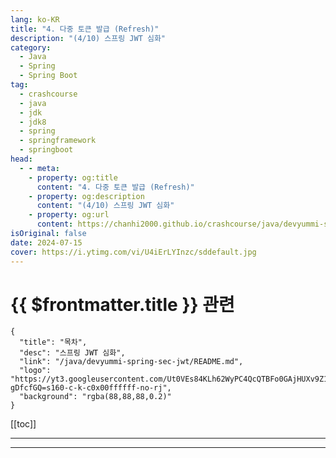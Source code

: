 ```yaml
---
lang: ko-KR
title: "4. 다중 토큰 발급 (Refresh)"
description: "(4/10) 스프링 JWT 심화"
category: 
  - Java
  - Spring
  - Spring Boot
tag: 
  - crashcourse
  - java
  - jdk
  - jdk8
  - spring
  - springframework
  - springboot
head:
  - - meta:
    - property: og:title
      content: "4. 다중 토큰 발급 (Refresh)"
    - property: og:description
      content: "(4/10) 스프링 JWT 심화"
    - property: og:url
      content: https://chanhi2000.github.io/crashcourse/java/devyummi-spring-sec-jwt-adv/04.html
isOriginal: false
date: 2024-07-15
cover: https://i.ytimg.com/vi/U4iErLYInzc/sddefault.jpg
---
```


# {{ $frontmatter.title }} 관련

```component VPCard
{
  "title": "목차",
  "desc": "스프링 JWT 심화",
  "link": "/java/devyummi-spring-sec-jwt/README.md",
  "logo": "https://yt3.googleusercontent.com/Ut0VEs84KLh62WyPC4QcQTBFo0GAjHUXv9Z1YUYKAVBV0vbgp90HT68ejnZ0NncO1X-gDfcfGQ=s160-c-k-c0x00ffffff-no-rj",
  "background": "rgba(88,88,88,0.2)"
}
```

[[toc]]

---

<SiteInfo
  name="4. 다중 토큰 발급 (Refresh)"
  desc="(4/10) 스프링 JWT 심화"
  url="https://devyummi.com/page?id=6695166f59f57d23e8a0b6ad"
  logo="https://yt3.googleusercontent.com/Ut0VEs84KLh62WyPC4QcQTBFo0GAjHUXv9Z1YUYKAVBV0vbgp90HT68ejnZ0NncO1X-gDfcfGQ=s160-c-k-c0x00ffffff-no-rj"
  preview="https://i.ytimg.com/vi/U4iErLYInzc/sddefault.jpg"/>

<VidStack src="youtube/U4iErLYInzc" />

<!-- TODO: 작성 -->

<!-- 
<div class="page-content"><h2>로그인 성공시 다중 토큰 발급과 발급 위치</h2><p>로그인이 성공하면 기존에 단일 토큰만 발급했지만 Access/Refresh에 해당하는 다중 토큰을 발급해야 합니다.</p><p>따라서 로그인이 성공한 이후 실행되는 successfulAuthentication() 메소드 또는 AuthenticationSuccessHandler를 구현한 클래스에서 2개의 토큰을 발급합니다.</p><p>&nbsp;</p><p>각각의 토큰은 생명주기와 사용처가 다르기 때문에 2강에서 설명드린바와 같이 서로 다른 저장소에 발급합니다.</p><ul><li><strong>Access</strong> : 헤더에 발급 후 프론트에서 로컬 스토리지 저장</li><li><strong>Refresh</strong> : 쿠키에 발급</li></ul><p>&nbsp;</p><hr><h2>로그인 성공 핸들러</h2><ul><li><span class="notion-enable-hover" data-token-index="0"><strong>성공 루틴</strong></span></li></ul><pre><code class="language-java hljs" data-highlighted="yes"><span class="hljs-meta">@Override</span>
<span class="hljs-keyword">protected</span> <span class="hljs-keyword">void</span> <span class="hljs-title function_">successfulAuthentication</span><span class="hljs-params">(HttpServletRequest request, HttpServletResponse response, FilterChain chain, Authentication authentication)</span> {

    <span class="hljs-comment">//유저 정보</span>
    <span class="hljs-type">String</span> <span class="hljs-variable">username</span> <span class="hljs-operator">=</span> authentication.getName();

    Collection&lt;? <span class="hljs-keyword">extends</span> <span class="hljs-title class_">GrantedAuthority</span>&gt; authorities = authentication.getAuthorities();
    Iterator&lt;? <span class="hljs-keyword">extends</span> <span class="hljs-title class_">GrantedAuthority</span>&gt; iterator = authorities.iterator();
    <span class="hljs-type">GrantedAuthority</span> <span class="hljs-variable">auth</span> <span class="hljs-operator">=</span> iterator.next();
    <span class="hljs-type">String</span> <span class="hljs-variable">role</span> <span class="hljs-operator">=</span> auth.getAuthority();

    <span class="hljs-comment">//토큰 생성</span>
    <span class="hljs-type">String</span> <span class="hljs-variable">access</span> <span class="hljs-operator">=</span> jwtUtil.createJwt(<span class="hljs-string">"access"</span>, username, role, <span class="hljs-number">600000L</span>);
    <span class="hljs-type">String</span> <span class="hljs-variable">refresh</span> <span class="hljs-operator">=</span> jwtUtil.createJwt(<span class="hljs-string">"refresh"</span>, username, role, <span class="hljs-number">86400000L</span>);

    <span class="hljs-comment">//응답 설정</span>
    response.setHeader(<span class="hljs-string">"access"</span>, access);
    response.addCookie(createCookie(<span class="hljs-string">"refresh"</span>, refresh));
    response.setStatus(HttpStatus.OK.value());
}</code><button class="copy-button"><i class="fa-regular fa-clipboard"></i><span>JAVA</span></button></pre><p>&nbsp;</p><ul><li><span class="notion-enable-hover" data-token-index="0"><strong>쿠키 생성 메소드</strong></span></li></ul><pre><code class="language-java hljs" data-highlighted="yes"><span class="hljs-keyword">private</span> Cookie <span class="hljs-title function_">createCookie</span><span class="hljs-params">(String key, String value)</span> {

    <span class="hljs-type">Cookie</span> <span class="hljs-variable">cookie</span> <span class="hljs-operator">=</span> <span class="hljs-keyword">new</span> <span class="hljs-title class_">Cookie</span>(key, value);
    cookie.setMaxAge(<span class="hljs-number">24</span>*<span class="hljs-number">60</span>*<span class="hljs-number">60</span>);
    <span class="hljs-comment">//cookie.setSecure(true);</span>
    <span class="hljs-comment">//cookie.setPath("/");</span>
    cookie.setHttpOnly(<span class="hljs-literal">true</span>);

    <span class="hljs-keyword">return</span> cookie;
}</code><button class="copy-button"><i class="fa-regular fa-clipboard"></i><span>JAVA</span></button></pre><p>&nbsp;</p><hr><h2>JWTUtil</h2><ul><li><span class="notion-enable-hover" data-token-index="0"><strong>createJwt() 메소드</strong></span></li></ul><pre><code class="language-java hljs" data-highlighted="yes"><span class="hljs-keyword">public</span> String <span class="hljs-title function_">createJwt</span><span class="hljs-params">(String category, String username, String role, Long expiredMs)</span> {

    <span class="hljs-keyword">return</span> Jwts.builder()
            .claim(<span class="hljs-string">"category"</span>, category)
            .claim(<span class="hljs-string">"username"</span>, username)
            .claim(<span class="hljs-string">"role"</span>, role)
            .issuedAt(<span class="hljs-keyword">new</span> <span class="hljs-title class_">Date</span>(System.currentTimeMillis()))
            .expiration(<span class="hljs-keyword">new</span> <span class="hljs-title class_">Date</span>(System.currentTimeMillis() + expiredMs))
            .signWith(secretKey)
            .compact();
}</code><button class="copy-button"><i class="fa-regular fa-clipboard"></i><span>JAVA</span></button></pre><p>&nbsp;</p><ul><li><span class="notion-enable-hover" data-token-index="0"><strong>getCategory 메소드 추가 : 토큰 판단용</strong></span></li></ul><pre><code class="language-java hljs" data-highlighted="yes"><span class="hljs-keyword">public</span> String <span class="hljs-title function_">getCategory</span><span class="hljs-params">(String token)</span> {
      
    <span class="hljs-keyword">return</span> Jwts.parser().verifyWith(secretKey).build().parseSignedClaims(token).getPayload().get(<span class="hljs-string">"category"</span>, String.class);
}</code><button class="copy-button"><i class="fa-regular fa-clipboard"></i><span>JAVA</span></button></pre><p>&nbsp;</p><hr>
-->

---

<TagLinks />